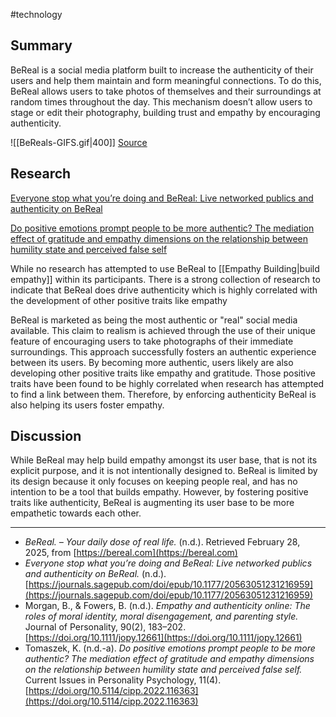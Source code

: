 #technology
## Summary
BeReal is a social media platform built to increase the authenticity of their users and help them maintain and form meaningful connections. To do this, BeReal allows users to take photos of themselves and their surroundings at random times throughout the day. This mechanism doesn’t allow users to stage or edit their photography, building trust and empathy by encouraging authenticity.

![[BeReals-GIFS.gif|400]]
[Source](https://bereal.com)

## Research
[Everyone stop what you’re doing and BeReal: Live networked publics and authenticity on BeReal](https://journals.sagepub.com/doi/epub/10.1177/20563051231216959)

[Do positive emotions prompt people to be more authentic? The mediation effect of gratitude and empathy dimensions on the relationship between humility state and perceived false self](https://doi.org/10.5114/cipp.2022.116363)

While no research has attempted to use BeReal to [[Empathy Building|build empathy]] within its participants. There is a strong collection of research to indicate that BeReal does drive authenticity which is highly correlated with the development of other positive traits like empathy

BeReal is marketed as being the most authentic or "real" social media available. This claim to realism is achieved through the use of their unique feature of encouraging users to take photographs of their immediate surroundings. This approach successfully fosters an authentic experience between its users. By becoming more authentic, users likely are also developing other positive traits like empathy and gratitude. Those positive traits have been found to be highly correlated when research has attempted to find a link between them. Therefore, by enforcing authenticity BeReal is also helping its users foster empathy.
## Discussion
While BeReal may help build empathy amongst its user base, that is not its explicit purpose, and it is not intentionally designed to. BeReal is limited by its design because it only focuses on keeping people real, and has no intention to be a tool that builds empathy. However, by fostering positive traits like authenticity, BeReal is augmenting its user base to be more empathetic towards each other.

--- 

- *BeReal. – Your daily dose of real life.* (n.d.). Retrieved February 28, 2025, from [https://bereal.com](https://bereal.com)
- *Everyone stop what you’re doing and BeReal: Live networked publics and authenticity on BeReal.* (n.d.). [https://journals.sagepub.com/doi/epub/10.1177/20563051231216959](https://journals.sagepub.com/doi/epub/10.1177/20563051231216959)
- Morgan, B., & Fowers, B. (n.d.). *Empathy and authenticity online: The roles of moral identity, moral disengagement, and parenting style.* Journal of Personality, 90(2), 183–202. [https://doi.org/10.1111/jopy.12661](https://doi.org/10.1111/jopy.12661)
- Tomaszek, K. (n.d.-a). *Do positive emotions prompt people to be more authentic? The mediation effect of gratitude and empathy dimensions on the relationship between humility state and perceived false self.* Current Issues in Personality Psychology, 11(4). [https://doi.org/10.5114/cipp.2022.116363](https://doi.org/10.5114/cipp.2022.116363)

